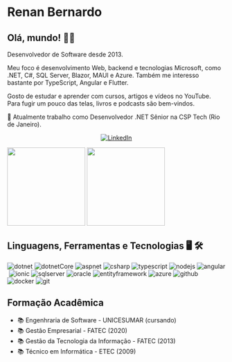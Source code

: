 # Renan Bernardo

## Olá, mundo! 👋🤓

Desenvolvedor de Software desde 2013.

Meu foco é desenvolvimento Web, backend e tecnologias Microsoft, como .NET, C#, SQL Server, Blazor, MAUI e Azure. 
Também me interesso bastante por TypeScript, Angular e Flutter.

Gosto de estudar e aprender com cursos, artigos e vídeos no YouTube. Para fugir um pouco das telas, livros e podcasts são bem-vindos.

🔭 Atualmente trabalho como Desenvolvedor .NET Sênior na CSP Tech (Rio de Janeiro).

<p align="center">
  <a href="https://www.linkedin.com/in/renan-bernardo-dev/">
    <img src="https://img.shields.io/badge/-LinkedIn-blue?style=for-the-badge&logo=Linkedin&logoColor=white&link=https://www.linkedin.com/in/renan-bernardo-dev/" alt="LinkedIn" />
  </a>
</p>

<a href="https://github.com/renanbernardo"><img height="180em" src="https://github-readme-stats-eight-theta.vercel.app/api?username=renanbernardo&show_icons=true&theme=algolia&include_all_commits=true&count_private=true"/></a>
<a href="https://github.com/renanbernardo"><img height="180em" src="https://github-readme-stats-eight-theta.vercel.app/api/top-langs/?username=renanbernardo&layout=compact&theme=algolia"/></a>

## Linguagens, Ferramentas e Tecnologias 🖥️ 🛠

![dotnet](https://img.shields.io/badge/-.NET-05122A?style=flat&color=blue)&nbsp;![dotnetCore](https://img.shields.io/badge/-.NetCore-05122A?style=flat&color=blue)&nbsp;![aspnet](https://img.shields.io/badge/-AspNet-05122A?style=flat&color=blue)&nbsp;![csharp](https://img.shields.io/badge/-CSharp-05122A?style=flat&color=blue)&nbsp;![typescript](https://img.shields.io/badge/-TypeScript-05122A?style=flat&color=blue)&nbsp;![nodejs](https://img.shields.io/badge/-CSharp-05122A?style=flat&color=blue)&nbsp;![angular](https://img.shields.io/badge/-Angular-05122A?style=flat&color=blue)&nbsp;![ionic](https://img.shields.io/badge/-Ionic-05122A?style=flat&color=blue)&nbsp;![sqlserver](https://img.shields.io/badge/-SqlServer-05122A?style=flat&color=yellow)&nbsp;![oracle](https://img.shields.io/badge/-Oracle-05122A?style=flat&color=yellow)&nbsp;![entityframework](https://img.shields.io/badge/-EntityFramework-05122A?style=flat&color=orange)&nbsp;![azure](https://img.shields.io/badge/-Azure-05122A?style=flat&color=green)&nbsp;![github](https://img.shields.io/badge/-GitHub-05122A?style=flat&color=green)&nbsp;![docker](https://img.shields.io/badge/-Docker-05122A?style=flat&color=red)&nbsp;![git](https://img.shields.io/badge/-Git-05122A?style=flat&color=red)

## Formação Acadêmica
- 📚 Engenhraria de Software - UNICESUMAR (cursando)
- 📚 Gestão Empresarial - FATEC (2020)
- 📚 Gestão da Tecnologia da Informação - FATEC (2013)
- 📚 Técnico em Informática - ETEC (2009)
